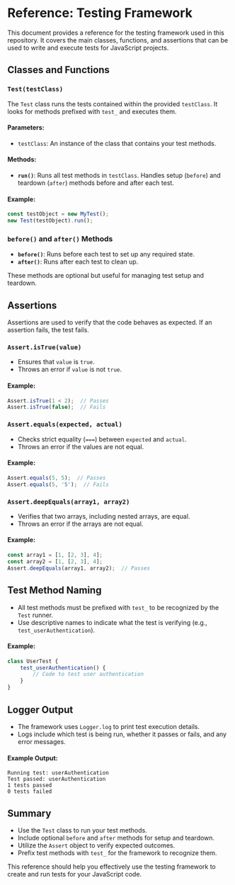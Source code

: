 # Reference: Testing Framework

This document provides a reference for the testing framework used in this repository. It covers the main classes, functions, and assertions that can be used to write and execute tests for JavaScript projects.

## Classes and Functions

### `Test(testClass)`

The `Test` class runs the tests contained within the provided `testClass`. It looks for methods prefixed with `test_` and executes them.

#### Parameters:
- `testClass`: An instance of the class that contains your test methods.

#### Methods:
- **`run()`**: Runs all test methods in `testClass`. Handles setup (`before`) and teardown (`after`) methods before and after each test.

#### Example:

```javascript
const testObject = new MyTest();
new Test(testObject).run();
```

### `before()` and `after()` Methods

- **`before()`**: Runs before each test to set up any required state.
- **`after()`**: Runs after each test to clean up.

These methods are optional but useful for managing test setup and teardown.

## Assertions

Assertions are used to verify that the code behaves as expected. If an assertion fails, the test fails.

### `Assert.isTrue(value)`

- Ensures that `value` is `true`.
- Throws an error if `value` is not `true`.

#### Example:

```javascript
Assert.isTrue(1 < 2);  // Passes
Assert.isTrue(false);  // Fails
```

### `Assert.equals(expected, actual)`

- Checks strict equality (`===`) between `expected` and `actual`.
- Throws an error if the values are not equal.

#### Example:

```javascript
Assert.equals(5, 5);  // Passes
Assert.equals(5, '5');  // Fails
```

### `Assert.deepEquals(array1, array2)`

- Verifies that two arrays, including nested arrays, are equal.
- Throws an error if the arrays are not equal.

#### Example:

```javascript
const array1 = [1, [2, 3], 4];
const array2 = [1, [2, 3], 4];
Assert.deepEquals(array1, array2);  // Passes
```

## Test Method Naming

- All test methods must be prefixed with `test_` to be recognized by the `Test` runner.
- Use descriptive names to indicate what the test is verifying (e.g., `test_userAuthentication`).

#### Example:

```javascript
class UserTest {
    test_userAuthentication() {
        // Code to test user authentication
    }
}
```

## Logger Output

- The framework uses `Logger.log` to print test execution details.
- Logs include which test is being run, whether it passes or fails, and any error messages.

#### Example Output:

```
Running test: userAuthentication
Test passed: userAuthentication
1 tests passed
0 tests failed
```

## Summary

- Use the `Test` class to run your test methods.
- Include optional `before` and `after` methods for setup and teardown.
- Utilize the `Assert` object to verify expected outcomes.
- Prefix test methods with `test_` for the framework to recognize them.

This reference should help you effectively use the testing framework to create and run tests for your JavaScript code.

